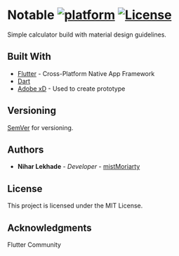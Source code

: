 # Notable  [![platform](https://img.shields.io/badge/platform-android%20%7C%20ios-blue)]() [![License](https://img.shields.io/badge/license-MIT-blue)](LICENSE)

Simple calculator build with material design guidelines.

## Built With

* [Flutter](https://flutter.io) - Cross-Platform Native App Framework
* [Dart](https://dart.dev)
* [Adobe xD](https://www.adobe.com/products/xd.html) - Used to create prototype

## Versioning

[SemVer](http://semver.org/) for versioning.

## Authors

* **Nihar Lekhade** - *Developer* - [mistMoriarty](https://github.com/mistMoriarty)

## License

This project is licensed under the MIT License.

## Acknowledgments

Flutter Community

